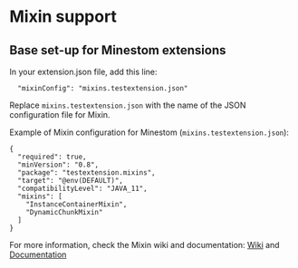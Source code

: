 # Mixin support

## Base set-up for Minestom extensions

In your extension.json file, add this line:

```text
  "mixinConfig": "mixins.testextension.json"
```

Replace `mixins.testextension.json` with the name of the JSON configuration file for Mixin.

Example of Mixin configuration for Minestom \(`mixins.testextension.json`\):

```text
{
  "required": true,
  "minVersion": "0.8",
  "package": "testextension.mixins",
  "target": "@env(DEFAULT)",
  "compatibilityLevel": "JAVA_11",
  "mixins": [
    "InstanceContainerMixin",
    "DynamicChunkMixin"
  ]
}
```

For more information, check the Mixin wiki and documentation: [Wiki](https://github.com/SpongePowered/Mixin/wiki) and [Documentation](https://docs.spongepowered.org/stable/en/contributing/implementation/mixins.html)

